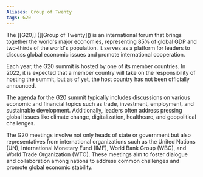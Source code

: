 ```yaml
---
Aliases: Group of Twenty
tags: G20
---
```


The [[G20]] ([[Group of Twenty]]) is an international forum that brings together the world's major economies, representing 85% of global GDP and two-thirds of the world's population. It serves as a platform for leaders to discuss global economic issues and promote international cooperation.

Each year, the G20 summit is hosted by one of its member countries. In 2022, it is expected that a member country will take on the responsibility of hosting the summit, but as of yet, the host country has not been officially announced.

The agenda for the G20 summit typically includes discussions on various economic and financial topics such as trade, investment, employment, and sustainable development. Additionally, leaders often address pressing global issues like climate change, digitalization, healthcare, and geopolitical challenges.

The G20 meetings involve not only heads of state or government but also representatives from international organizations such as the United Nations (UN), International Monetary Fund (IMF), World Bank Group (WBG), and World Trade Organization (WTO). These meetings aim to foster dialogue and collaboration among nations to address common challenges and promote global economic stability.
